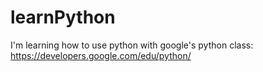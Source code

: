 # learnPython

I'm learning how to use python with google's python class:
https://developers.google.com/edu/python/

